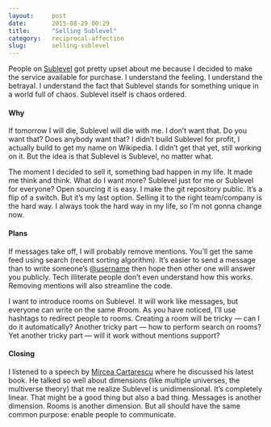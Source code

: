```yaml
---
layout:     post
date:       2015-08-29 00:29
title:      "Selling Sublevel"
category:   reciprocal-affection
slug:       selling-sublevel
---
```


People on [Sublevel](https://sublevel.net/) got pretty upset about me because I decided to make the service available for purchase. I understand the feeling. I understand the betrayal. I understand the fact that Sublevel stands for something unique in a world full of chaos. Sublevel itself is chaos ordered.

#### Why

If tomorrow I will die, Sublevel will die with me. I don’t want that. Do you want that? Does anybody want that? I didn’t build Sublevel for profit, I actually build to get my name on Wikipedia. I didn’t get that yet, still working on it. But the idea is that Sublevel is Sublevel, no matter what.

The moment I decided to sell it, something bad happen in my life. It made me think and think. What do I want more? Sublevel just for me or Sublevel for everyone? Open sourcing it is easy. I make the git repository public. It’s a flip of a switch. But it’s my last option. Selling it to the right team/company is the hard way. I always took the hard way in my life, so I’m not gonna change now.

#### Plans

If messages take off, I will probably remove mentions. You’ll get the same feed using search (recent sorting algorithm). It’s easier to send a message than to write someone’s [@username](https://sublevel.net/username/) then hope then other one will answer you publicly. Tech illiterate people don’t even understand how this works. Removing mentions will also streamline the code.

I want to introduce rooms on Sublevel. It will work like messages, but everyone can write on the same #room. As you have noticed, I’ll use hashtags to redirect people to rooms. Creating a room will be tricky — can I do it automatically? Another tricky part — how to perform search on rooms? Yet another tricky part — will it work without mentions support?

#### Closing

I listened to a speech by [Mircea Cartarescu](https://en.wikipedia.org/wiki/Mircea_C%C4%83rt%C4%83rescu) where he discussed his latest book. He talked so well about dimensions (like multiple universes, the multiverse theory) that me realize Sublevel is unidimensional. It’s completely linear. That might be a good thing but also a bad thing. Messages is another dimension. Rooms is another dimension. But all should have the same common purpose: enable people to communicate.
